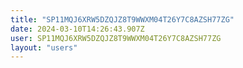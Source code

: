 ```yaml
---
title: "SP11MQJ6XRW5DZQJZ8T9WWXM04T26Y7C8AZSH77ZG"
date: 2024-03-10T14:26:43.907Z
user: SP11MQJ6XRW5DZQJZ8T9WWXM04T26Y7C8AZSH77ZG
layout: "users"
---
```

    